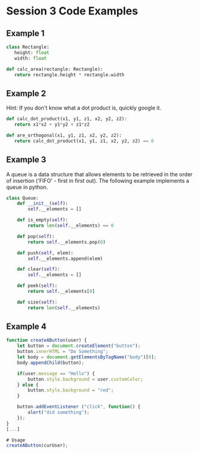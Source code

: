 # Session 3 Code Examples

## Example 1

```python
class Rectangle:
   height: float
   width: float

def calc_area(rectangle: Rectangle):
   return rectangle.height * rectangle.width
```

## Example 2

Hint: If you don't know what a dot product is, quickly google it.

```python
def calc_dot_product(x1, y1, z1, x2, y2, z2):
   return x1*x2 + y1*y2 + z1*z2

def are_orthogonal(x1, y1, z1, x2, y2, z2):
   return calc_dot_product(x1, y1, z1, x2, y2, z2) == 0
```

## Example 3

A queue is a data structure that allows elements to be retrieved in the order of insertion ('FIFO' - first in first out). The following example implements a queue in python.

```python
class Queue:
    def __init__(self):
        self.__elements = []

    def is_empty(self):
        return len(self.__elements) == 0

    def pop(self):
        return self.__elements.pop(0)

    def push(self, elem):
        self.__elements.append(elem)

    def clear(self):
        self.__elements = []

    def peek(self):
        return self.__elements[0]

    def size(self):
        return len(self.__elements)
```

## Example 4

```javascript
function createAButton(user) {
    let button = document.createElement("button");
    button.innerHTML = "Do Something";
    let body = document.getElementsByTagName("body")[0];
    body.appendChild(button);

    if(user.message == "Hello") {
        button.style.background = user.customColor;
    } else {
        button.style.background = "red";
    }

    button.addEventListener ("click", function() {
        alert("did something");
    });
}
[...]

# Usage
createAButton(curUser);
```


